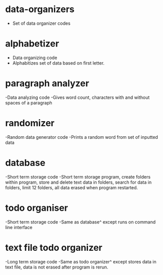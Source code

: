 # data-organizers
- Set of data organizer codes
# alphabetizer
- Data organizing code
- Alphabitizes set of data based on first letter.
# paragraph analyzer
-Data analyzing code
-Gives word count, characters with and without spaces of a paragraph
# randomizer
-Random data generator code
-Prints a random word from set of inputted data
# database
-Short term storage code
-Short term storage program, create folders within program, store and delete text data in folders, search for data in folders, limit 12 folders, all data erased when program restarted.
# todo organiser
-Short term storage code
-Same as database^ except runs on command line interface
# text file todo organizer
-Long term storage code
-Same as todo organizer^ except stores data in text file, data is not erased after program is rerun.
